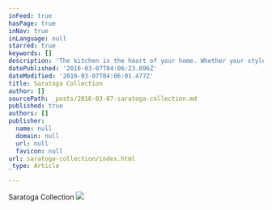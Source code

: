 ```yaml
---
inFeed: true
hasPage: true
inNav: true
inLanguage: null
starred: true
keywords: []
description: 'The kitchen is the heart of your home. Whether your style is sophisticated or rustic—or your color preference is for earthy neutrals, cheery brights, or gleaming white—you’ll find not only loads of inspiration but also practical ideas here from some of our favorite kitchens.'
datePublished: '2016-03-07T04:06:23.896Z'
dateModified: '2016-03-07T04:06:01.477Z'
title: Saratoga Collection
author: []
sourcePath: _posts/2016-03-07-saratoga-collection.md
published: true
authors: []
publisher:
  name: null
  domain: null
  url: null
  favicon: null
url: saratoga-collection/index.html
_type: Article

---
```

Saratoga Collection
![](https://the-grid-user-content.s3-us-west-2.amazonaws.com/e5b91fbf-f975-45c7-a3be-772cb6761d1e.jpg)